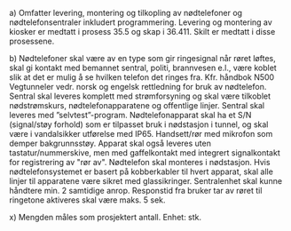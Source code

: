 a) Omfatter levering, montering og tilkopling av nødtelefoner og nødtelefonsentraler inkludert programmering. Levering og montering av kiosker er medtatt i prosess 35.5 og skap i 36.411. Skilt er medtatt i disse prosessene.

b) Nødtelefoner skal være av en type som gir ringesignal når røret løftes, skal gi kontakt med bemannet sentral, politi, brannvesen e.l., være koblet slik at det er mulig å se hvilken telefon det ringes fra.
Kfr. håndbok N500 Vegtunneler vedr. norsk og engelsk rettledning for bruk av nødtelefon.
Sentral skal leveres komplett med strømforsyning og skal være tilkoblet nødstrømskurs, nødtelefonapparatene og offentlige linjer. Sentral skal leveres med ”selvtest”-program.
Nødtelefonapparat skal ha et S/N (signal/støy forhold) som er tilpasset bruk i nødstasjon i tunnel, og skal være i vandalsikker utførelse med IP65. Handsett/rør med mikrofon som demper bakgrunnsstøy. Apparat skal også leveres uten tastatur/nummerskive, men med gaffelkontakt med integrert signalkontakt for registrering av "rør av".
Nødtelefon skal monteres i nødstasjon. Hvis nødtelefonsystemet er basert på kobberkabler til hvert apparat, skal alle linjer til apparatene være sikret med glassikringer. Sentralenhet skal kunne håndtere min. 2 samtidige anrop. Responstid fra bruker tar av røret til ringetone aktiveres skal være maks. 5 sek.

x) Mengden måles som prosjektert antall. Enhet: stk.

